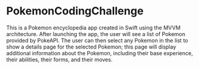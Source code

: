 # PokemonCodingChallenge
This is a Pokemon encyclopedia app created in Swift using the MVVM architecture. After launching the app, the user will see a list of Pokemon provided by PokeAPI. The user can then select any Pokemon in the list to show a details page for the selected Pokemon; this page will display additional information about the Pokemon, including their base experience, their abilities, their forms, and their moves.
